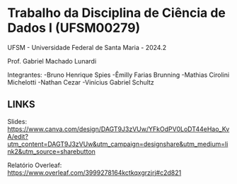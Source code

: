 # Trabalho da Disciplina de Ciência de Dados I (UFSM00279)

UFSM - Universidade Federal de Santa Maria - 2024.2

Prof. Gabriel Machado Lunardi

Integrantes:
-Bruno Henrique Spies
-Êmilly Farias Brunning
-Mathias Cirolini Michelotti
-Nathan Cezar
-Vinícius Gabriel Schultz

## LINKS

Slides: https://www.canva.com/design/DAGT9J3zVUw/YFkOdPV0LoDT44eHao_KvA/edit?utm_content=DAGT9J3zVUw&utm_campaign=designshare&utm_medium=link2&utm_source=sharebutton

Relatório Overleaf: https://www.overleaf.com/3999278164kctkqxgrzjrj#c2d821
